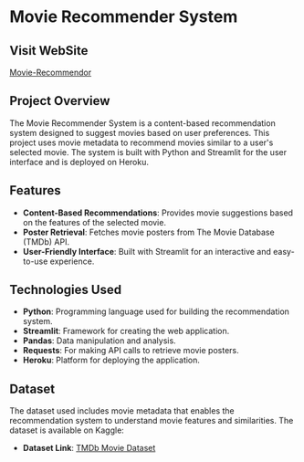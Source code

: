 # Movie Recommender System

## Visit WebSite

[Movie-Recommendor]([https://movie-recommendor-dsc.streamlit.app/])

## Project Overview

The Movie Recommender System is a content-based recommendation system designed to suggest movies based on user preferences. This project uses movie metadata to recommend movies similar to a user's selected movie. The system is built with Python and Streamlit for the user interface and is deployed on Heroku.

## Features

- **Content-Based Recommendations**: Provides movie suggestions based on the features of the selected movie.
- **Poster Retrieval**: Fetches movie posters from The Movie Database (TMDb) API.
- **User-Friendly Interface**: Built with Streamlit for an interactive and easy-to-use experience.

## Technologies Used

- **Python**: Programming language used for building the recommendation system.
- **Streamlit**: Framework for creating the web application.
- **Pandas**: Data manipulation and analysis.
- **Requests**: For making API calls to retrieve movie posters.
- **Heroku**: Platform for deploying the application.

## Dataset

The dataset used includes movie metadata that enables the recommendation system to understand movie features and similarities. The dataset is available on Kaggle:

- **Dataset Link**: [TMDb Movie Dataset](https://www.kaggle.com/tmdb/tmdb-movie-metadata)


